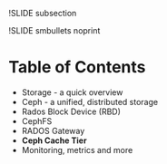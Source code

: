 !SLIDE subsection

!SLIDE smbullets noprint
# Table of Contents

*  Storage - a quick overview
*  Ceph - a unified, distributed storage
*  Rados Block Device (RBD)
*  CephFS
*  RADOS Gateway
*  __Ceph Cache Tier__
*  Monitoring, metrics and more

